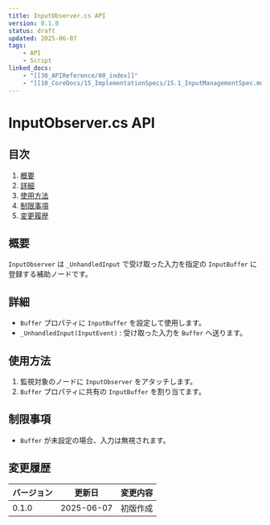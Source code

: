 ```yaml
---
title: InputObserver.cs API
version: 0.1.0
status: draft
updated: 2025-06-07
tags:
    - API
    - Script
linked_docs:
    - "[[30_APIReference/00_index]]"
    - "[[10_CoreDocs/15_ImplementationSpecs/15.1_InputManagementSpec.md]]"
---
```


# InputObserver.cs API

## 目次

1. [概要](#概要)
2. [詳細](#詳細)
3. [使用方法](#使用方法)
4. [制限事項](#制限事項)
5. [変更履歴](#変更履歴)

## 概要

`InputObserver` は `_UnhandledInput` で受け取った入力を指定の `InputBuffer` に登録する補助ノードです。

## 詳細

- `Buffer` プロパティに `InputBuffer` を設定して使用します。
- `_UnhandledInput(InputEvent)` : 受け取った入力を `Buffer` へ送ります。

## 使用方法

1. 監視対象のノードに `InputObserver` をアタッチします。
2. `Buffer` プロパティに共有の `InputBuffer` を割り当てます。

## 制限事項

- `Buffer` が未設定の場合、入力は無視されます。

## 変更履歴

| バージョン | 更新日     | 変更内容 |
| ---------- | ---------- | -------- |
| 0.1.0      | 2025-06-07 | 初版作成 |


